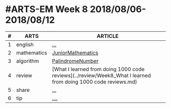 #ARTS-EM Week 8 2018/08/06-2018/08/12
=================================

| # | ARTS | ARTICLE |
|---| ----- | ---------- |
|1|english|[...](../english/)|
|2|mathematics|[JuniorMathematics](../mathematics/week8-7年级下.md)|
|3|algorithm|[PalindromeNumber](../algorithm/src/PalindromeNumber.java)|
|4|review|[What I learned from doing 1000 code reviews](../review/Week8_What I learned from doing 1000 code reviews.md)|
|5|share|[...](../share/c_programing_language/)|
|6|tip|[....](../tip/EffectiveJava/)|


